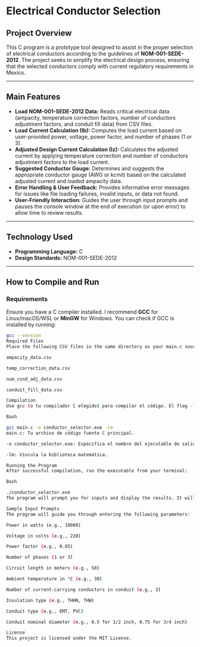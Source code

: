 # Electrical Conductor Selection

## Project Overview

This C program is a prototype tool designed to assist in the proper selection of electrical conductors according to the guidelines of **NOM-001-SEDE-2012**. The project seeks to simplify the electrical design process, ensuring that the selected conductors comply with current regulatory requirements in Mexico.

---

## Main Features

* **Load NOM-001-SEDE-2012 Data:** Reads critical electrical data (ampacity, temperature correction factors, number of conductors adjustment factors, and conduit fill data) from CSV files.
* **Load Current Calculation (Ib):** Computes the load current based on user-provided power, voltage, power factor, and number of phases (1 or 3).
* **Adjusted Design Current Calculation (Iz):** Calculates the adjusted current by applying temperature correction and number of conductors adjustment factors to the load current.
* **Suggested Conductor Gauge:** Determines and suggests the appropriate conductor gauge (AWG or kcmil) based on the calculated adjusted current and loaded ampacity data.
* **Error Handling & User Feedback:** Provides informative error messages for issues like file loading failures, invalid inputs, or data not found.
* **User-Friendly Interaction:** Guides the user through input prompts and pauses the console window at the end of execution (or upon error) to allow time to review results.

---

## Technology Used

* **Programming Language:** C
* **Design Standards:** NOM-001-SEDE-2012

---

## How to Compile and Run

### Requirements

Ensure you have a C compiler installed. I recommend **GCC** for Linux/macOS/WSL or **MinGW** for Windows. You can check if GCC is installed by running:

```bash
gcc --version
Required Files
Place the following CSV files in the same directory as your main.c source code file (and your compiled executable):

ampacity_data.csv

temp_correction_data.csv

num_cond_adj_data.csv

conduit_fill_data.csv

Compilation
Use gcc (o tu compilador C elegido) para compilar el código. El flag -lm es esencial para vincular la biblioteca matemática (usada para sqrt()):

Bash

gcc main.c -o conductor_selector.exe -lm
main.c: Tu archivo de código fuente C principal.

-o conductor_selector.exe: Especifica el nombre del ejecutable de salida. Puedes cambiar conductor_selector.exe a lo que prefieras (por ejemplo, wiring.exe).

-lm: Vincula la biblioteca matemática.

Running the Program
After successful compilation, run the executable from your terminal:

Bash

./conductor_selector.exe
The program will prompt you for inputs and display the results. It will pause at the end, waiting for you to press Enter before closing the console window.

Sample Input Prompts
The program will guide you through entering the following parameters:

Power in watts (e.g., 10000)

Voltage in volts (e.g., 220)

Power factor (e.g., 0.85)

Number of phases (1 or 3)

Circuit length in meters (e.g., 50)

Ambient temperature in °C (e.g., 30)

Number of current-carrying conductors in conduit (e.g., 3)

Insulation type (e.g., THHN, THW)

Conduit type (e.g., EMT, PVC)

Conduit nominal diameter (e.g., 0.5 for 1/2 inch, 0.75 for 3/4 inch)

License
This project is licensed under the MIT License.